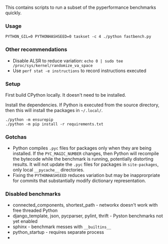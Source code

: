 This contains scripts to run a subset of the pyperformance benchmarks quickly.


### Usage

```
PYTHON_GIL=0 PYTHONHASHSEED=0 taskset -c 4 ./python fastbench.py
```

### Other recommendations

* Disable ALSR to reduce variation: `echo 0 | sudo tee /proc/sys/kernel/randomize_va_space`
* Use `perf stat -e instructions` to record instructions executed

### Setup

First build CPython locally. It doesn't need to be installed.

Install the dependencies. If Python is executed from the source directory, then this will install the packages in `~/.local/`.

```
./python -m ensurepip
./python -m pip install -r requirements.txt
```

### Gotchas

* Python compiles `.pyc` files for packages only when they are being installed. If the `PYC_MAGIC_NUMBER` changes, then Python will recompile the bytecode while the benchmark is running, potentially distorting results. It will not update the `.pyc` files for packages in `site-packages`, only local `__pycache__` directories.
* Fixing the `PYTHONHASHSEED` reduces variation but may be inapprorpriate for commits that substantially modify dictionary representation.

### Disabled benchmarks

* connected_components, shortest_path - networkx doesn't work with free threaded Python
* django_template, json, pycparser, pylint, thrift - Pyston benchmarks not yet enabled
* sphinx - benchmark messes with `__builtins__`
* python_startup - requires separate process
* 
